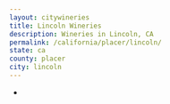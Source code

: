 ```yaml
---
layout: citywineries
title: Lincoln Wineries
description: Wineries in Lincoln, CA
permalink: /california/placer/lincoln/
state: ca
county: placer
city: lincoln
---
```

-

